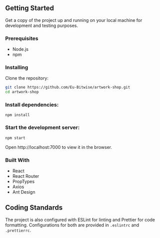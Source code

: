 ## Getting Started

Get a copy of the project up and running on your local machine for development and testing purposes.

### Prerequisites

-   Node.js
-   npm

### Installing

Clone the repository:

```bash
git clone https://github.com/Eu-Bitwise/artwork-shop.git
cd artwork-shop
```

### Install dependencies:

`npm install`

### Start the development server:

`npm start`

Open http://localhost:7000 to view it in the browser.

### Built With

-   React
-   React Router
-   PropTypes
-   Axios
-   Ant Design

## Coding Standards

The project is also configured with ESLint for linting and Prettier for code formatting. Configurations for both are provided in `.eslintrc` and `.prettierrc`.

